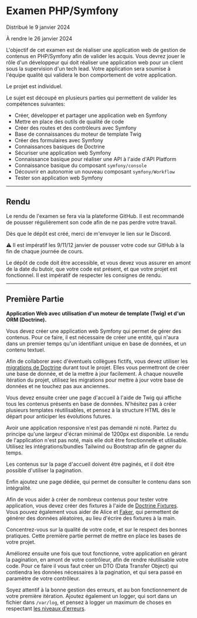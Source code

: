 # Examen PHP/Symfony

Distribué le 9 janvier 2024 

À rendre le 26 janvier 2024

L'objectif de cet examen est de réaliser une application web de gestion de contenus en PHP/Symfony afin de valider les acquis. 
Vous devrez jouer le rôle d'un développeur qui doit réaliser une application web pour un client sous la supervision d'un tech lead. Votre application sera soumise à l'équipe qualité qui validera le bon comportement de votre application. 

Le projet est individuel. 

Le sujet est découpé en plusieurs parties qui permettent de valider les compétences suivantes:

- Créer, développer et partager une application web en Symfony
- Mettre en place des outils de qualité de code
- Créer des routes et des contrôleurs avec Symfony
- Base de connaissances du moteur de template Twig
- Créer des formulaires avec Symfony
- Connaissances basiques de Doctrine
- Sécuriser une application web Symfony
- Connaissance basique pour réaliser une API à l'aide d'API Platform
- Connaissance basique du composant `symfony/console`
- Découvrir en autonomie un nouveau composant `symfony/Workflow`
- Tester son application web Symfony

---

## Rendu

Le rendu de l'examen se fera via la plateforme GitHub. Il est recommandé de pousser régulièrement son code afin de ne pas perdre votre travail.

Dès que le dépôt est créé, merci de m'envoyer le lien sur le Discord.

⚠ Il est impératif les 9/11/12 janvier de pousser votre code sur GitHub à la fin de chaque journée de cours.

Le dépôt de code doit être accessible, et vous devez vous assurer en amont de la date du butoir, que votre code est présent, et que votre projet est fonctionnel.
Il est impératif de respecter les consignes de rendu.

---

## Première Partie

**Application Web avec utilisation d'un moteur de template (Twig) et d'un ORM (Doctrine).**

Vous devez créer une application web Symfony qui permet de gérer des contenus.
Pour ce faire, il est nécessaire de créer une entité, qui n'aura dans un premier temps qu'un identifiant unique en base de données, et un contenu textuel.

Afin de collaborer avec d'éventuels collègues fictifs, vous devez utiliser les [migrations de Doctrine](https://symfony.com/bundles/DoctrineMigrationsBundle/current/index.html) durant tout le projet.
Elles vous permettront de créer une base de donnée, et de la mettre à jour facilement.
À chaque nouvelle itération du projet, utilisez les migrations pour mettre à jour votre base de données et ne touchez pas aux anciennes.

Vous devez ensuite créer une page d'accueil à l'aide de Twig qui affiche tous les contenus présents en base de données.
N'hésitez pas à créer plusieurs templates réutilisables, et pensez à la structure HTML dès le départ pour anticiper les évolutions futures.

Avoir une application responsive n'est pas demandé ni noté. Partez du principe qu'une largeur d'écran minimal de 1200px est disponible.
Le rendu de l'application n'est pas noté, mais elle doit être fonctionnelle et utilisable. Utilisez les intégrations/bundles Tailwind ou Bootstrap afin de gagner du temps.

Les contenus sur la page d'accueil doivent être paginés, et il doit être possible d'utiliser la pagination. 

Enfin ajoutez une page dédiée, qui permet de consulter le contenu dans son intégralité.

Afin de vous aider à créer de nombreux contenus pour tester votre application, vous devez créer des fixtures à l'aide de [Doctrine Fixtures](https://symfony.com/bundles/DoctrineFixturesBundle/current/index.html).
Vous pouvez également vous aider de Alice et [Faker](https://github.com/FakerPHP/Faker), qui permettent de générer des données aléatoires, au lieu d'écrire des fixtures à la main.

Concentrez-vous sur la qualité de votre code, et sur le respect des bonnes pratiques. Cette première partie permet de mettre en place les bases de votre projet.

Améliorez ensuite une fois que tout fonctionne, votre application en gérant la pagination, en amont de votre contrôleur, afin de rendre réutilisable votre code.
Pour ce faire il vous faut créer un DTO (Data Transfer Object) qui contiendra les données nécessaires à la pagination, et qui sera passé en paramètre de votre contrôleur.

Soyez attentif à la bonne gestion des erreurs, et au bon fonctionnement de votre première itération. Ajoutez également un logger, qui sort dans un fichier dans `/var/log`, et pensez à logger un maximum de choses en respectant [les niveaux d'erreurs](https://github.com/Seldaek/monolog/blob/main/doc/01-usage.md#log-levels).
